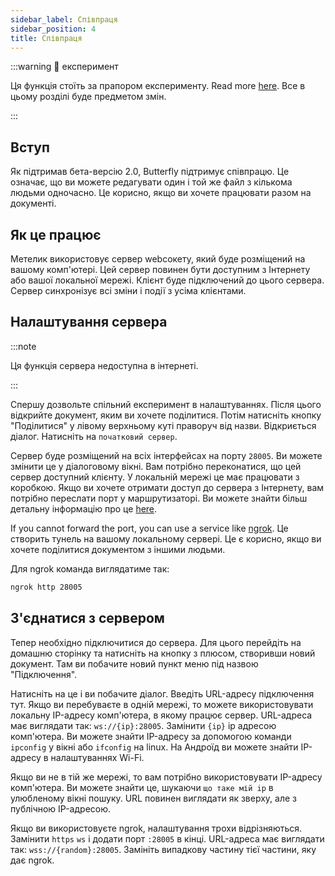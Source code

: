 ```yaml
---
sidebar_label: Співпраця
sidebar_position: 4
title: Співпраця
---
```


:::warning 🧪 експеримент

Ця функція стоїть за прапором експерименту. Read more [here](/nightly#experiments).
Все в цьому розділі буде предметом змін.

:::

## Вступ

Як підтримав бета-версію 2.0, Butterfly підтримує співпрацю. Це означає, що ви можете редагувати один і той же файл з кількома людьми одночасно. Це корисно, якщо ви хочете працювати разом на документі.

## Як це працює

Метелик використовує сервер webсокету, який буде розміщений на вашому комп'ютері. Цей сервер повинен бути доступним з Інтернету або вашої локальної мережі. Клієнт буде підключений до цього сервера. Сервер синхронізує всі зміни і події з усіма клієнтами.

## Налаштування сервера

:::note

Ця функція сервера недоступна в інтернеті.

:::

Спершу дозвольте спільний експеримент в налаштуваннях. Після цього відкрийте документ, яким ви хочете поділитися. Потім натисніть кнопку "Поділитися" у лівому верхньому куті праворуч від назви. Відкриється діалог. Натисніть на `початковий сервер`.

Сервер буде розміщений на всіх інтерфейсах на порту `28005`. Ви можете змінити це у діалоговому вікні. Вам потрібно переконатися, що цей сервер доступний клієнту.
У локальній мережі це має працювати з коробкою. Якщо ви хочете отримати доступ до сервера з Інтернету, вам потрібно переслати порт у маршрутизаторі. Ви можете знайти більш детальну інформацію про це [here](https://en.wikipedia.org/wiki/Port_forwarding/).

If you cannot forward the port, you can use a service like [ngrok](https://ngrok.com/). Це створить тунель на вашому локальному сервері. Це є корисно, якщо ви хочете поділитися документом з іншими людьми.

Для ngrok команда виглядатиме так:

```bash
ngrok http 28005
```

## З'єднатися з сервером

Тепер необхідно підключитися до сервера. Для цього перейдіть на домашню сторінку та натисніть на кнопку з плюсом, створивши новий документ. Там ви побачите новий пункт меню під назвою "Підключення".

Натисніть на це і ви побачите діалог. Введіть URL-адресу підключення тут.
Якщо ви перебуваєте в одній мережі, то можете використовувати локальну IP-адресу комп'ютера, в якому працює сервер.
URL-адреса має виглядати так: `ws://{ip}:28005`. Замінити `{ip}` ip адресою комп'ютера. Ви можете знайти IP-адресу за допомогою команди `ipconfig` у вікні або `ifconfig` на linux. На Андроїд ви можете знайти IP-адресу в налаштуваннях Wi-Fi.

Якщо ви не в тій же мережі, то вам потрібно використовувати IP-адресу комп'ютера. Ви можете знайти це, шукаючи `що таке мій ip` в улюбленому вікні пошуку. URL повинен виглядати як зверху, але з публічною IP-адресою.

Якщо ви використовуєте ngrok, налаштування трохи відрізняються. Замінити `https` `ws` і додати порт `:28005` в кінці. URL-адреса має виглядати так: `wss://{random}:28005`. Замініть випадкову частину тієї частини, яку дає ngrok.
